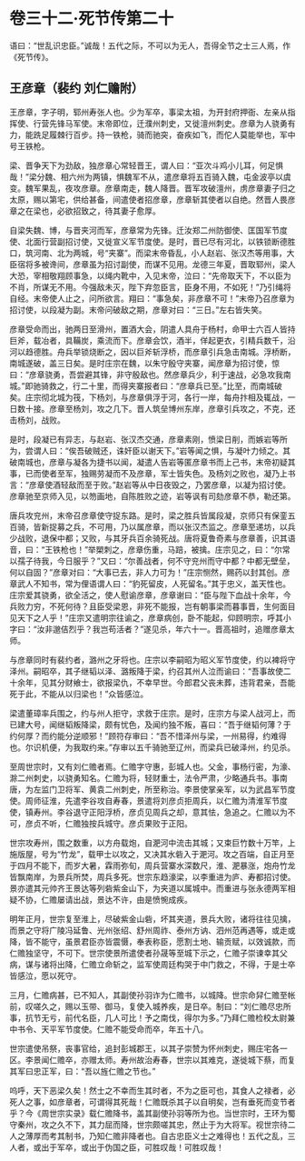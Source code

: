 # 卷三十二·死节传第二十

语曰：“世乱识忠臣。”诚哉！五代之际，不可以为无人，吾得全节之士三人焉，作《死节传》。

## 王彦章（裴约 刘仁赡附）

王彦章，字子明，郓州寿张人也。少为军卒，事梁太祖，为开封府押衙、左亲从指挥使、行营先锋马军使。末帝即位，迁濮州刺史，又徙澶州刺史。彦章为人骁勇有力，能跣足履棘行百步。持一铁枪，骑而驰突，奋疾如飞，而佗人莫能举也，军中号王铁枪。

梁、晋争天下为劲敌，独彦章心常轻晋王，谓人曰：“亚次斗鸡小儿耳，何足惧哉！”梁分魏、相六州为两镇，惧魏军不从，遣彦章将五百骑入魏，屯金波亭以虞变。魏军果乱，夜攻彦章。彦章南走，魏人降晋。晋军攻破澶州，虏彦章妻子归之太原，赐以第宅，供给甚备，间遣使者招彦章，彦章斩其使者以自绝。然晋人畏彦章之在梁也，必欲招致之，待其妻子愈厚。

自梁失魏、博，与晋夹河而军，彦章常为先锋。迁汝郑二州防御使、匡国军节度使、北面行营副招讨使，又徙宣义军节度使。是时，晋已尽有河北，以铁锁断德胜口，筑河南、北为两城，号“夹寨”。而梁末帝昏乱，小人赵岩、张汉杰等用事，大臣宿将多被谗间，彦章虽为招讨副使，而谋不见用。龙德三年夏，晋取郓州，梁人大恐，宰相敬翔顾事急，以绳内靴中，入见末帝，泣曰：“先帝取天下，不以臣为不肖，所谋无不用。今强敌未灭，陛下弃忽臣言，臣身不用，不如死！”乃引绳将自经。末帝使人止之，问所欲言。翔曰：“事急矣，非彦章不可！”末帝乃召彦章为招讨使，以段凝为副。末帝问破敌之期，彦章对曰：“三日。”左右皆失笑。

彦章受命而出，驰两日至滑州，置酒大会，阴遣人具舟于杨村，命甲士六百人皆持巨斧，载冶者，具鞴炭，乘流而下。彦章会饮，酒半，佯起更衣，引精兵数千，沿河以趋德胜。舟兵举锁烧断之，因以巨斧斩浮桥，而彦章引兵急击南城。浮桥断，南城遂破，盖三日矣。是时庄宗在魏，以朱守殷守夹寨，闻彦章为招讨使，惊曰：“彦章骁勇，吾尝避其锋，非守殷敌也。然彦章兵少，利于速战，必急攻我南城。”即驰骑救之，行二十里，而得夹寨报者曰：“彦章兵已至。”比至，而南城破矣。庄宗彻北城为筏，下杨刘，与彦章俱浮于河，各行一岸，每舟抃相及辄战，一日数十接。彦章至杨刘，攻之几下。晋人筑垒博州东岸，彦章引兵攻之，不克，还击杨刘，战败。

是时，段凝已有异志，与赵岩、张汉杰交通，彦章素刚，愤梁日削，而嫉岩等所为，尝谓人曰：“俟吾破贼还，诛奸臣以谢天下。”岩等闻之惧，与凝叶力倾之。其破南城也，彦章与凝各为捷书以闻，凝遣人告岩等匿彦章书而上己书，末帝初疑其事，已而使者至军，独赐劳凝而不及彦章，军士皆失色。及杨刘之败也，凝乃上书言：“彦章使酒轻敌而至于败。”赵岩等从中日夜毁之，乃罢彦章，以凝为招讨使。彦章驰至京师入见，以笏画地，自陈胜败之迹，岩等讽有司劾彦章不恭，勒还第。

唐兵攻兖州，末帝召彦章使守捉东路。是时，梁之胜兵皆属段凝，京师只有保銮五百骑，皆新捉募之兵，不可用，乃以属彦章，而以张汉杰监之。彦章至递坊，以兵少战败，退保中都；又败，与其牙兵百余骑死战。唐将夏鲁奇素与彦章善，识其语音，曰：“王铁枪也！”举槊刺之，彦章伤重，马踣，被擒。庄宗见之，曰：“尔常以孺子待我，今日服乎？”又曰：“尔善战者，何不守兖州而守中都？中都无壁垒，何以自固？”彦章对曰：“大事已去，非人力可为！”庄宗恻然，赐药以封其创。彦章武人不知书，常为俚语谓人曰：“豹死留皮，人死留名。”其于忠义，盖天性也。庄宗爱其骁勇，欲全活之，使人慰谕彦章，彦章谢曰：“臣与陛下血战十余年，今兵败力穷，不死何待？且臣受梁恩，非死不能报，岂有朝事梁而暮事晋，生何面目见天下之人乎！”庄宗又遣明宗往谕之，彦章病创，卧不能起，仰顾明宗，呼其小字曰：“汝非邈佶烈乎？我岂苟活者？”遂见杀，年六十一。晋高祖时，追赠彦章太师。

与彦章同时有裴约者，潞州之牙将也。庄宗以李嗣昭为昭义军节度使，约以裨将守泽州。嗣昭卒，其子继韬以泽、潞叛降于梁，约召其州人泣而谕曰：“吾事故使二十余年，见其分财飨士，欲报梁仇，不幸早世。今郎君父丧未葬，违背君亲，吾能死于此，不能从以归梁也！”众皆感泣。

梁遣董璋率兵围之，约与州人拒守，求救于庄宗。是时，庄宗方与梁人战河上，而已建大号，闻继韬叛降梁，颇有忧色，及闻约独不叛，喜曰：“吾于继韬何薄？于约何厚？而约能分逆顺邪！”顾符存审曰：“吾不惜泽州与梁，一州易得，约难得也。尔识机便，为我取约来。”存审以五千骑驰至辽州，而梁兵已破泽州，约见杀。

至周世宗时，又有刘仁赡者焉。仁赡字守惠，彭城人也。父金，事杨行密，为濠、滁二州刺史，以骁勇知名。仁赡为将，轻财重士，法令严肃，少略通兵书。事南唐，为左监门卫将军、黄袁二州刺史，所至称治。李景使掌亲军，以为武昌军节度使。周师征淮，先遣李谷攻自寿春，景遣将刘彦贞拒周兵，以仁赡为清淮军节度使，镇寿州。李谷退守正阳浮桥，彦贞见周兵之却，意其怯，急追之。仁赡以为不可，彦贞不听，仁赡独按兵城守。彦贞果败于正阳。

世宗攻寿州，围之数重，以方舟载炮，自淝河中流击其城；又束巨竹数十万竿，上施版屋，号为“竹龙”，载甲士以攻之，又决其水砦入于淝河。攻之百端，自正月至于四月不能下，而岁大暑，霖雨弥旬，周兵营寨水深数尺，淮、淝暴涨，炮舟竹龙皆飘南岸，为景兵所焚，周兵多死。世宗东趋濠梁，以李重进为庐、寿都招讨使。景亦遣其元帅齐王景达等列砦紫金山下，为夹道以属城中。而重进与张永德两军相疑不协，仁赡屡请出战，景达不许，由是愤惋成疾。

明年正月，世宗复至淮上，尽破紫金山砦，坏其夹道，景兵大败，诸将往往见擒，而景之守将广陵冯延鲁、光州张绍、舒州周祚、泰州方讷、泗州范再遇等，或走或降，皆不能守，虽景君臣亦皆震慑，奉表称臣，愿割土地、输贡赋，以效诚款，而仁赡独坚守，不可下。世宗使景所遣使者孙晟等至城下示之，仁赡子崇谏幸其父病，谋与诸将出降，仁赡立命斩之，监军使周廷构哭于中门救之，不得，于是士卒皆感泣，愿以死守。

三月，仁赡病甚，已不知人，其副使孙羽诈为仁赡书，以城降。世宗命舁仁赡至帐前，叹嗟久之，赐以玉带、御马，复使入城养疾，是日卒。制曰：“刘仁赡尽忠所事，抗节无亏，前代名臣，几人可比！予之南伐，得尔为多。”乃拜仁赡检校太尉兼中书令、天平军节度使。仁赡不能受命而卒，年五十八。

世宗遣使吊祭，丧事官给，追封彭城郡王，以其子崇赞为怀州刺史，赐庄宅各一区。李景闻仁赡卒，亦赠太师。寿州故治寿春，世宗以其难克，遂徙城下蔡，而复其军曰忠正军，曰：“吾以旌仁赡之节也。”

呜呼，天下恶梁久矣！然士之不幸而生其时者，不为之臣可也，其食人之禄者，必死人之事，如彦章者，可谓得其死哉！仁赡既杀其子以自明矣，岂有垂死而变节者乎？今《周世宗实录》载仁赡降书，盖其副使孙羽等所为也。当世宗时，王环为蜀守秦州，攻之久不下，其力屈而降，世宗颇嗟其忠，然止于为大将军。视世宗待二人之薄厚而考其制书，乃知仁赡非降者也。自古忠臣义士之难得也！五代之乱，三人者，或出于军卒，或出于伪国之臣，可胜叹哉！可胜叹哉！
